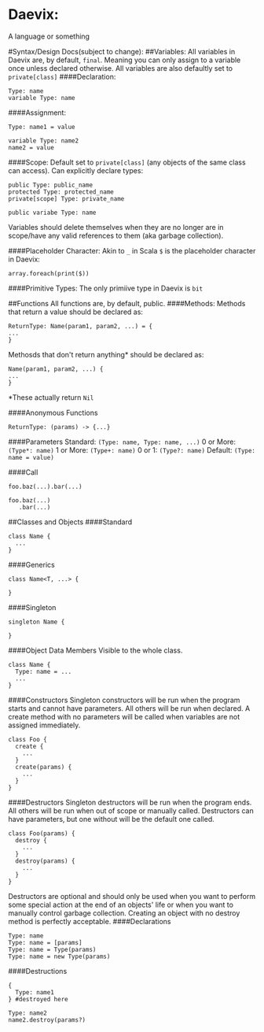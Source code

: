 # Daevix:
A language or something

#Syntax/Design Docs(subject to change):
##Variables:
All variables in Daevix are, by default, `final`. Meaning you can only assign to a variable once unless declared otherwise. All variables are also defaultly set to `private[class]`
####Declaration:
```
Type: name
variable Type: name
```

####Assignment:
```
Type: name1 = value

variable Type: name2
name2 = value
```

####Scope:
Default set to `private[class]` (any objects of the same class can access).
Can explicitly declare types:
```
public Type: public_name
protected Type: protected_name
private[scope] Type: private_name

public variabe Type: name
```
Variables should delete themselves when they are no longer are in scope/have any valid references to them (aka garbage collection).

####Placeholder Character:
Akin to `_` in Scala `$` is the placeholder character in Daevix:
```
array.foreach(print($))
```

####Primitive Types:
The only primiive type in Daevix is `bit`

##Functions
All functions are, by default, public.
####Methods:
Methods that return a value should be declared as:
```
ReturnType: Name(param1, param2, ...) = {
...
}
```
Methosds that don't return anything* should be declared as:
```
Name(param1, param2, ...) {
...
}
```
\*These actually return `Nil`

####Anonymous Functions
```
ReturnType: (params) -> {...}
```

####Parameters
Standard: `(Type: name, Type: name, ...)`
0 or More: `(Type*: name)`
1 or More: `(Type+: name)`
0 or 1: `(Type?: name)`
Default: `(Type: name = value)`

####Call
```
foo.baz(...).bar(...)

foo.baz(...)
   .bar(...)
```

##Classes and Objects
####Standard
```
class Name {
  ...
}
```
####Generics
```
class Name<T, ...> {

}
```
####Singleton
```
singleton Name {

}
```
####Object Data Members
Visible to the whole class.
```
class Name {
  Type: name = ...
  ...
}
```
####Constructors
Singleton constructors will be run when the program starts and cannot have parameters. All others will be run when declared. A create method with no parameters will be called when variables are not assigned immediately.
```
class Foo {
  create {
    ...
  }
  create(params) {
    ...
  }
}
```
####Destructors
Singleton destructors will be run when the program ends. All others will be run when out of scope or manually called. Destructors can have parameters, but one without will be the default one called.  
```
class Foo(params) {
  destroy {
    ...
  }
  destroy(params) {
    ...
  }
}
```
Destructors are optional and should only be used when you want to perform some special action at the end of an objects' life or when you want to manually control garbage collection. Creating an object with no destroy method is perfectly acceptable.
####Declarations
```
Type: name
Type: name = [params]
Type: name = Type(params)
Type: name = new Type(params)
```
####Destructions
```
{
  Type: name1
} #destroyed here

Type: name2
name2.destroy(params?)
```
